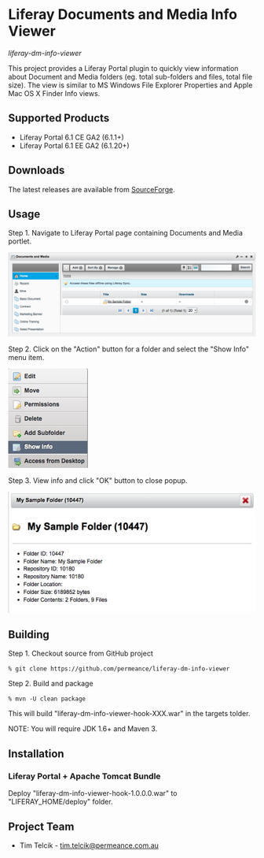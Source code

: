# Liferay Documents and Media Info Viewer

*liferay-dm-info-viewer*

This project provides a Liferay Portal plugin to quickly view information about Document and Media folders (eg. total sub-folders and files, total file size). 
The view is similar to MS Windows File Explorer Properties and Apple Mac OS X Finder Info views.


## Supported Products

* Liferay Portal 6.1 CE GA2 (6.1.1+)
* Liferay Portal 6.1 EE GA2 (6.1.20+)


## Downloads

The latest releases are available from [SourceForge](https://sourceforge.net/projects/permeance-apps/files/liferay-documents-and-media-info-viewer/releases/ "Liferay Documents and Media Info Viewer").


## Usage

Step 1. Navigate to Liferay Portal page containing Documents and Media portlet.

![Documents and Media Portlet](/docs/images/liferay-dm-portlet-root-folder-view-20130209.png "Documents an Media Portlet")

Step 2. Click on the "Action" button for a folder and select the "Show Info" menu item.

![Documents and Media Folder Action Menu](/docs/images/liferay-dm-portlet-folder-info-action-menu-20130319T0043.png "Documents an Media Folder Action Menu")

Step 3. View info and click "OK" button to close popup.

![Documents and Media Folder Info Popup](/docs/images/liferay-dm-portlet-folder-info-popup-20130319T0048.png "Documents an Media Folder Info Popup")


## Building

Step 1. Checkout source from GitHub project

    % git clone https://github.com/permeance/liferay-dm-info-viewer

Step 2. Build and package

    % mvn -U clean package

This will build "liferay-dm-info-viewer-hook-XXX.war" in the targets tolder.

NOTE: You will require JDK 1.6+ and Maven 3.


## Installation

### Liferay Portal + Apache Tomcat Bundle

Deploy "liferay-dm-info-viewer-hook-1.0.0.0.war" to "LIFERAY_HOME/deploy" folder.


## Project Team

* Tim Telcik - tim.telcik@permeance.com.au

